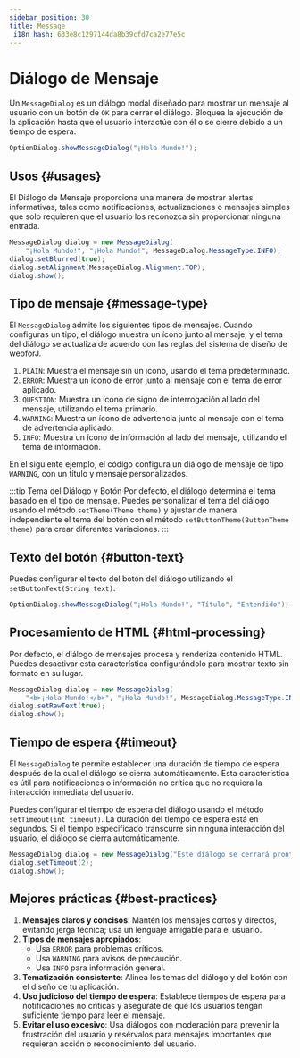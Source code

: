 ```yaml
---
sidebar_position: 30
title: Message
_i18n_hash: 633e8c1297144da8b39cfd7ca2e77e5c
---
```

# Diálogo de Mensaje

<DocChip chip='shadow' />
<DocChip chip='since' label='24.02' />
<JavadocLink type="foundation" location="com/webforj/component/optiondialog/MessageDialog" top='true'/>

Un `MessageDialog` es un diálogo modal diseñado para mostrar un mensaje al usuario con un botón de `OK` para cerrar el diálogo. Bloquea la ejecución de la aplicación hasta que el usuario interactúe con él o se cierre debido a un tiempo de espera.

```java
OptionDialog.showMessageDialog("¡Hola Mundo!");
```

## Usos {#usages}

El Diálogo de Mensaje proporciona una manera de mostrar alertas informativas, tales como notificaciones, actualizaciones o mensajes simples que solo requieren que el usuario los reconozca sin proporcionar ninguna entrada.

```java showLineNumbers
MessageDialog dialog = new MessageDialog(
    "¡Hola Mundo!", "¡Hola Mundo!", MessageDialog.MessageType.INFO);
dialog.setBlurred(true);
dialog.setAlignment(MessageDialog.Alignment.TOP);
dialog.show();
```

## Tipo de mensaje {#message-type}

El `MessageDialog` admite los siguientes tipos de mensajes. Cuando configuras un tipo, el diálogo muestra un ícono junto al mensaje, y el tema del diálogo se actualiza de acuerdo con las reglas del sistema de diseño de webforJ.

1. `PLAIN`: Muestra el mensaje sin un ícono, usando el tema predeterminado.
2. `ERROR`: Muestra un ícono de error junto al mensaje con el tema de error aplicado.
3. `QUESTION`: Muestra un ícono de signo de interrogación al lado del mensaje, utilizando el tema primario.
4. `WARNING`: Muestra un ícono de advertencia junto al mensaje con el tema de advertencia aplicado.
5. `INFO`: Muestra un ícono de información al lado del mensaje, utilizando el tema de información.

En el siguiente ejemplo, el código configura un diálogo de mensaje de tipo `WARNING`, con un título y mensaje personalizados.

<ComponentDemo 
path='/webforj/messagedialogtype?' 
javaE='https://raw.githubusercontent.com/webforj/webforj-documentation/refs/heads/main/src/main/java/com/webforj/samples/views/optiondialog/message/MessageDialogTypeView.java'
height = '350px'
/>

:::tip Tema del Diálogo y Botón
Por defecto, el diálogo determina el tema basado en el tipo de mensaje. Puedes personalizar el tema del diálogo usando el método `setTheme(Theme theme)` y ajustar de manera independiente el tema del botón con el método `setButtonTheme(ButtonTheme theme)` para crear diferentes variaciones.
:::

## Texto del botón {#button-text}

Puedes configurar el texto del botón del diálogo utilizando el `setButtonText(String text)`.

```java
OptionDialog.showMessageDialog("¡Hola Mundo!", "Título", "Entendido");
```

## Procesamiento de HTML {#html-processing}

Por defecto, el diálogo de mensajes procesa y renderiza contenido HTML. Puedes desactivar esta característica configurándolo para mostrar texto sin formato en su lugar.

```java showLineNumbers
MessageDialog dialog = new MessageDialog(
    "<b>¡Hola Mundo!</b>", "¡Hola Mundo!", MessageDialog.MessageType.INFO);
dialog.setRawText(true);
dialog.show();
```

## Tiempo de espera {#timeout}

El `MessageDialog` te permite establecer una duración de tiempo de espera después de la cual el diálogo se cierra automáticamente. Esta característica es útil para notificaciones o información no crítica que no requiera la interacción inmediata del usuario.

Puedes configurar el tiempo de espera del diálogo usando el método `setTimeout(int timeout)`. La duración del tiempo de espera está en segundos. Si el tiempo especificado transcurre sin ninguna interacción del usuario, el diálogo se cierra automáticamente.

```java showLineNumbers
MessageDialog dialog = new MessageDialog("Este diálogo se cerrará pronto", "Tiempo de espera");
dialog.setTimeout(2);
dialog.show();
```

## Mejores prácticas {#best-practices}

1. **Mensajes claros y concisos**: Mantén los mensajes cortos y directos, evitando jerga técnica; usa un lenguaje amigable para el usuario.
2. **Tipos de mensajes apropiados**:
   - Usa `ERROR` para problemas críticos.
   - Usa `WARNING` para avisos de precaución.
   - Usa `INFO` para información general.
3. **Tematización consistente**: Alinea los temas del diálogo y del botón con el diseño de tu aplicación.
4. **Uso judicioso del tiempo de espera**: Establece tiempos de espera para notificaciones no críticas y asegúrate de que los usuarios tengan suficiente tiempo para leer el mensaje.
5. **Evitar el uso excesivo**: Usa diálogos con moderación para prevenir la frustración del usuario y resérvalos para mensajes importantes que requieran acción o reconocimiento del usuario.
